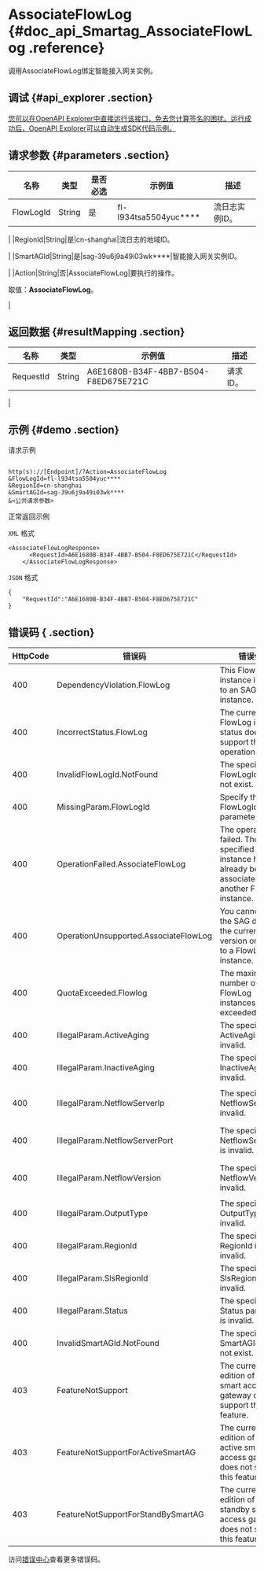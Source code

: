 # AssociateFlowLog {#doc_api_Smartag_AssociateFlowLog .reference}

调用AssociateFlowLog绑定智能接入网关实例。

## 调试 {#api_explorer .section}

[您可以在OpenAPI Explorer中直接运行该接口，免去您计算签名的困扰。运行成功后，OpenAPI Explorer可以自动生成SDK代码示例。](https://api.aliyun.com/#product=Smartag&api=AssociateFlowLog&type=RPC&version=2018-03-13)

## 请求参数 {#parameters .section}

|名称|类型|是否必选|示例值|描述|
|--|--|----|---|--|
|FlowLogId|String|是|fl-l934tsa5504yuc\*\*\*\*|流日志实例ID。

 |
|RegionId|String|是|cn-shanghai|流日志的地域ID。

 |
|SmartAGId|String|是|sag-39u6j9a49i03wk\*\*\*\*|智能接入网关实例ID。

 |
|Action|String|否|AssociateFlowLog|要执行的操作。

 取值：**AssociateFlowLog**。

 |

## 返回数据 {#resultMapping .section}

|名称|类型|示例值|描述|
|--|--|---|--|
|RequestId|String|A6E1680B-B34F-4BB7-B504-F8ED675E721C|请求ID。

 |

## 示例 {#demo .section}

请求示例

``` {#request_demo}

http(s)://[Endpoint]/?Action=AssociateFlowLog
&FlowLogId=fl-l934tsa5504yuc****
&RegionId=cn-shanghai
&SmartAGId=sag-39u6j9a49i03wk****
&<公共请求参数>

```

正常返回示例

`XML` 格式

``` {#xml_return_success_demo}
<AssociateFlowLogResponse>
	  <RequestId>A6E1680B-B34F-4BB7-B504-F8ED675E721C</RequestId>
    </AssociateFlowLogResponse>
```

`JSON` 格式

``` {#json_return_success_demo}
{
	"RequestId":"A6E1680B-B34F-4BB7-B504-F8ED675E721C"
}
```

## 错误码 { .section}

|HttpCode|错误码|错误信息|描述|
|--------|---|----|--|
|400|DependencyViolation.FlowLog|This FlowLog instance is bound to an SAG instance.|FlowLog存在资源依赖|
|400|IncorrectStatus.FlowLog|The current FlowLog instance status does not support this operation.|FlowLog状态非法|
|400|InvalidFlowLogId.NotFound|The specified FlowLogId does not exist.|根据FlowLogId未找到对应实例|
|400|MissingParam.FlowLogId|Specify the FlowLogId parameter.|缺少参数FlowLogId|
|400|OperationFailed.AssociateFlowLog|The operation failed. The specified SAG instance has already been associated with another FlowLog instance.|由于智能接入网关实例已经关联其他FlowLog实例，操作失败|
|400|OperationUnsupported.AssociateFlowLog|You cannot bind the SAG device of the current version or model to a FlowLog instance.|设备版本或者款型不支持关联FlowLog操作|
|400|QuotaExceeded.Flowlog|The maximum number of FlowLog instances is exceeded.|flowlog数量超过配额|
|400|IllegalParam.ActiveAging|The specified ActiveAging is invalid.|参数ActiveAging不合法|
|400|IllegalParam.InactiveAging|The specified InactiveAging is invalid.|参数InactiveAging不合法|
|400|IllegalParam.NetflowServerIp|The specified NetflowServerIp is invalid.|参数NetflowServerIp不合法|
|400|IllegalParam.NetflowServerPort|The specified NetflowServerPort is invalid.|参数NetflowServerPort不合法|
|400|IllegalParam.NetflowVersion|The specified NetflowVersion is invalid.|参数NetflowVersion不合法|
|400|IllegalParam.OutputType|The specified OutputType is invalid.|参数OutputType不合法|
|400|IllegalParam.RegionId|The specified RegionId is invalid.|参数RegionId不合法|
|400|IllegalParam.SlsRegionId|The specified SlsRegionId is invalid.|参数SlsRegionId不合法|
|400|IllegalParam.Status|The specified Status parameter is invalid.|参数Status不合法|
|400|InvalidSmartAGId.NotFound|The specified SmartAGId does not exist.|根据SmartAGId未找到对应实例|
|403|FeatureNotSupport|The current edition of the smart access gateway does not support this feature.|智能接入网关当前版本不支持该功能特性|
|403|FeatureNotSupportForActiveSmartAG|The current edition of the active smart access gateway does not support this feature.|主智能接入网关的当前版本不支持该功能特性|
|403|FeatureNotSupportForStandBySmartAG|The current edition of the standby smart access gateway does not support this feature.|备智能接入网关的当前版本不支持该功能特性|

访问[错误中心](https://error-center.aliyun.com/status/product/Smartag)查看更多错误码。

